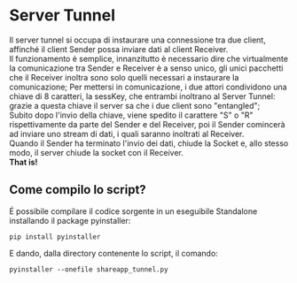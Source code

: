 # Server Tunnel

Il server tunnel si occupa di instaurare una connessione tra due client, affinché il client Sender possa inviare dati al client Receiver.\
Il funzionamento è semplice, innanzitutto è necessario dire che virtualmente la comunicazione tra Sender e Receiver è a senso unico, gli unici pacchetti che il Receiver inoltra sono solo quelli necessari a instaurare la comunicazione; Per mettersi in comunicazione, i due attori condividono una chiave di 8 caratteri, la sessKey, che entrambi inoltrano al Server Tunnel: grazie a questa chiave il server sa che i due client sono "entangled";\
Subito dopo l'invio della chiave, viene spedito il carattere "S" o "R" rispettivamente da parte del Sender e del Receiver, poi il Sender comincerà ad inviare uno stream di dati, i quali saranno inoltrati al Receiver.\
Quando il Sender ha terminato l'invio dei dati, chiude la Socket e, allo stesso modo, il server chiude la socket con il Receiver.\
**That is!**

## Come compilo lo script?
É possibile compilare il codice sorgente in un eseguibile Standalone installando il package pyinstaller:
```
pip install pyinstaller
```

E dando, dalla directory contenente lo script, il comando:
```
pyinstaller --onefile shareapp_tunnel.py
```

